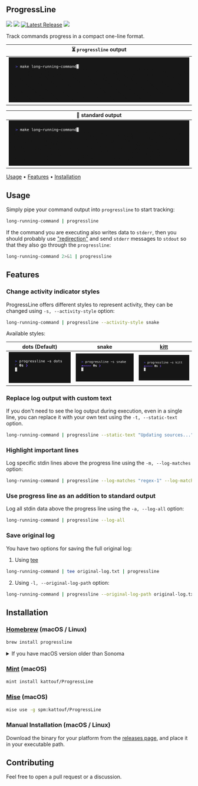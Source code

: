 ## ProgressLine

![](https://img.shields.io/badge/Platform-macOS-6464aa)
![](https://img.shields.io/badge/Platform-Linux-6464aa)
[![Latest Release](https://img.shields.io/github/release/kattouf/ProgressLine.svg)](https://github.com/kattouf/ProgressLine/releases/latest)
![](https://github.com/kattouf/ProgressLine/actions/workflows/tests.yml/badge.svg?branch=main)

Track commands progress in a compact one-line format.

| ⏳ `progressline` output |
|:--:|
| ![](./.github/progressline_output.gif) |

| 📝 standard output |
|:--:|
| ![](./.github/standard_output.gif) |

[Usage](#usage) • [Features](#features) • [Installation](#installation)

## Usage

Simply pipe your command output into `progressline` to start tracking:

```sh
long-running-command | progressline
```

If the command you are executing also writes data to `stderr`, then you should probably use ["redirection"](https://www.gnu.org/software/bash/manual/html_node/Redirections.html) and send `stderr` messages to `stdout` so that they also go through the `progressline`:

``` sh
long-running-command 2>&1 | progressline
```

## Features

### Change activity indicator styles

ProgressLine offers different styles to represent activity, they can be changed using `-s, --activity-style` option:

``` sh
long-running-command | progressline --activity-style snake
```

Available styles:

| dots (Default) | snake | [kitt](https://en.wikipedia.org/wiki/KITT) |
|:--:|:--:|:--:|
| ![](./.github/activity_style_dots.gif) | ![](./.github/activity_style_snake.gif) | ![](./.github/activity_style_kitt.gif) |

### Replace log output with custom text

If you don't need to see the log output during execution, even in a single line, you can replace it with your own text using the `-t, --static-text` option.

``` sh
long-running-command | progressline --static-text "Updating sources..."
```

### Highlight important lines

Log specific stdin lines above the progress line using the `-m, --log-matches` option:

``` sh
long-running-command | progressline --log-matches "regex-1" --log-matches "regex-2"
```

### Use progress line as an addition to standard output

Log all stdin data above the progress line using the `-a, --log-all` option:

```sh
long-running-command | progressline --log-all
```

### Save original log

You have two options for saving the full original log:

1. Using [tee](https://en.wikipedia.org/wiki/Tee_(command))

``` sh
long-running-command | tee original-log.txt | progressline
```

2. Using `-l, --original-log-path` option:

``` sh
long-running-command | progressline --original-log-path original-log.txt
```

## Installation

### [Homebrew](https://brew.sh) (macOS / Linux)

``` sh
brew install progressline
```

<details>
  <summary>If you have macOS version older than Sonoma</summary>
  
  ``` sh
  brew install kattouf/progressline/progressline
  ```
  
</details>

### [Mint](https://github.com/yonaskolb/Mint) (macOS)

``` sh
mint install kattouf/ProgressLine
```

### [Mise](https://mise.jdx.dev) (macOS)

``` sh
mise use -g spm:kattouf/ProgressLine
```

### Manual Installation (macOS / Linux)

Download the binary for your platform from the [releases page](https://github.com/kattouf/ProgressLine/releases), and place it in your executable path.

## Contributing

Feel free to open a pull request or a discussion.
